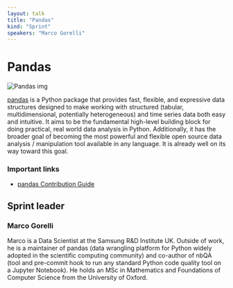 ```yaml
---
layout: talk
title: "Pandas"
kind: "Sprint"
speakers: "Marco Gorelli"
---
```


# Pandas

![Pandas img](https://upload.wikimedia.org/wikipedia/commons/thumb/e/ed/Pandas_logo.svg/1200px-Pandas_logo.svg.png)

[pandas](https://github.com/pandas-dev/pandas) is a Python package that provides fast, flexible, and expressive data structures designed to make working with structured (tabular, multidimensional, potentially heterogeneous) and time series data both easy and intuitive. It aims to be the fundamental high-level building block for doing practical, real world data analysis in Python. Additionally, it has the broader goal of becoming the most powerful and flexible open source data analysis / manipulation tool available in any language. It is already well on its way toward this goal.

### Important links

- [pandas Contribution Guide](https://pandas.pydata.org/pandas-docs/dev/development/contributing.html)

## Sprint leader

### Marco Gorelli

Marco is a Data Scientist at the Samsung R&D Institute UK. Outside of work, he is a maintainer of pandas (data wrangling platform for Python widely adopted in the scientific computing community) and co-author of nbQA (tool and pre-commit hook to run any standard Python code quality tool on a Jupyter Notebook). He holds an MSc in Mathematics and Foundations of Computer Science from the University of Oxford.
